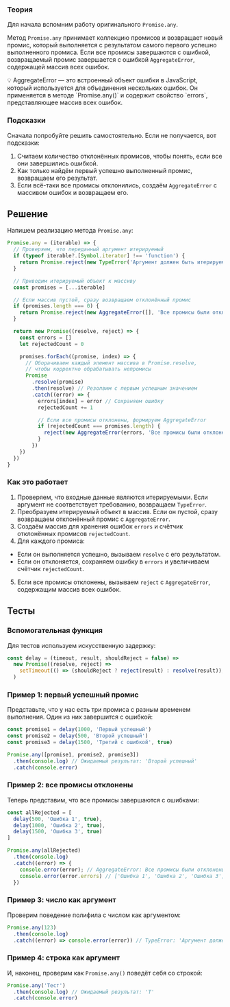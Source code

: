 ### Теория

Для начала вспомним работу оригинального `Promise.any`.

Метод `Promise.any` принимает коллекцию промисов и возвращает новый промис, который выполняется с результатом самого первого успешно выполненного промиса. Если все промисы завершаются с ошибкой, возвращаемый промис завершается с ошибкой `AggregateError`, содержащей массив всех ошибок.

<aside>
💡 AggregateError — это встроенный объект ошибки в JavaScript, который используется для объединения нескольких ошибок. Он применяется в методе `Promise.any()` и содержит свойство `errors`, представляющее массив всех ошибок.
</aside>

### Подсказки

Сначала попробуйте решить самостоятельно. Если не получается, вот подсказки:

1. Считаем количество отклонённых промисов, чтобы понять, если все они завершились ошибкой.
2. Как только найдём первый успешно выполненный промис, возвращаем его результат.
3. Если всё-таки все промисы отклонились, создаём `AggregateError` с массивом ошибок и возвращаем его.

## Решение

Напишем реализацию метода `Promise.any`:

```js
Promise.any = (iterable) => {
  // Проверяем, что переданный аргумент итерируемый
  if (typeof iterable?.[Symbol.iterator] !== 'function') {
    return Promise.reject(new TypeError('Аргумент должен быть итерируемым'))
  }

  // Приводим итерируемый объект к массиву
  const promises = [...iterable]

  // Если массив пустой, сразу возвращаем отклонённый промис
  if (promises.length === 0) {
    return Promise.reject(new AggregateError([], 'Все промисы были отклонены'))
  }

  return new Promise((resolve, reject) => {
    const errors = []
    let rejectedCount = 0

    promises.forEach((promise, index) => {
      // Оборачиваем каждый элемент массива в Promise.resolve,
      // чтобы корректно обрабатывать непромисы
      Promise
        .resolve(promise)
        .then(resolve) // Резолвим с первым успешным значением
        .catch((error) => {
          errors[index] = error // Сохраняем ошибку
          rejectedCount += 1

          // Если все промисы отклонены, формируем AggregateError
          if (rejectedCount === promises.length) {
            reject(new AggregateError(errors, 'Все промисы были отклонены'))
          }
        })
    })
  })
}
```

### Как это работает

1. Проверяем, что входные данные являются итерируемыми. Если аргумент не соответствует требованию, возвращаем `TypeError`.
2. Преобразуем итерируемый объект в массив. Если он пустой, сразу возвращаем отклонённый промис с `AggregateError`.
3. Создаём массив для хранения ошибок `errors` и счётчик отклонённых промисов `rejectedCount`.
4. Для каждого промиса:
  - Если он выполняется успешно, вызываем `resolve` с его результатом.
  - Если он отклоняется, сохраняем ошибку в `errors` и увеличиваем счётчик `rejectedCount`.
5. Если все промисы отклонены, вызываем `reject` с `AggregateError`, содержащим массив всех ошибок.

## Тесты

### Вспомогательная функция

Для тестов используем искусственную задержку:

```js
const delay = (timeout, result, shouldReject = false) =>
  new Promise((resolve, reject) =>
    setTimeout(() => (shouldReject ? reject(result) : resolve(result)), timeout)
  )
```

### Пример 1: первый успешный промис

Представьте, что у нас есть три промиса с разным временем выполнения. Один из них завершится с ошибкой:

```js
const promise1 = delay(1000, 'Первый успешный')
const promise2 = delay(500, 'Второй успешный')
const promise3 = delay(1500, 'Третий с ошибкой', true)

Promise.any([promise1, promise2, promise3])
  .then(console.log) // Ожидаемый результат: 'Второй успешный'
  .catch(console.error)
```

### Пример 2: все промисы отклонены

Теперь представим, что все промисы завершаются с ошибками:

```js
const allRejected = [
  delay(500, 'Ошибка 1', true),
  delay(1000, 'Ошибка 2', true),
  delay(1500, 'Ошибка 3', true)
]

Promise.any(allRejected)
  .then(console.log)
  .catch((error) => {
    console.error(error); // AggregateError: Все промисы были отклонены
    console.error(error.errors) // ['Ошибка 1', 'Ошибка 2', 'Ошибка 3']
  })
```

### Пример 3: число как аргумент

Проверим поведение полифила с числом как аргументом:

```js
Promise.any(123)
  .then(console.log)
  .catch((error) => console.error(error)) // TypeError: 'Аргумент должен быть итерируемым'
```

### Пример 4: строка как аргумент

И, наконец, проверим как `Promise.any()` поведёт себя со строкой:

```js
Promise.any('Тест')
  .then(console.log) // Ожидаемый результат: 'Т'
  .catch(console.error)
```
